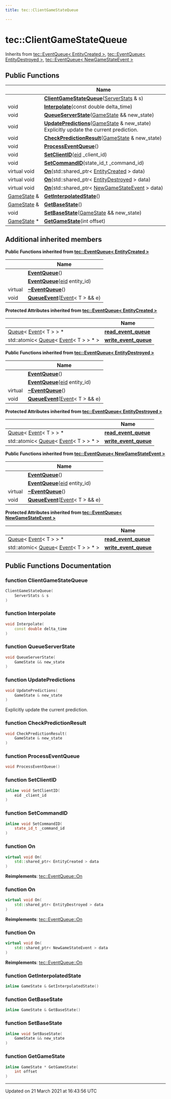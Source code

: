 ```yaml
---
title: tec::ClientGameStateQueue

---
```


# tec::ClientGameStateQueue



Inherits from [tec::EventQueue< EntityCreated >](/engine/Classes/classtec_1_1_event_queue/), [tec::EventQueue< EntityDestroyed >](/engine/Classes/classtec_1_1_event_queue/), [tec::EventQueue< NewGameStateEvent >](/engine/Classes/classtec_1_1_event_queue/)

## Public Functions

|                | Name           |
| -------------- | -------------- |
| | **[ClientGameStateQueue](/engine/Classes/classtec_1_1_client_game_state_queue/#function-clientgamestatequeue)**([ServerStats](/engine/Classes/classtec_1_1_server_stats/) & s) |
| void | **[Interpolate](/engine/Classes/classtec_1_1_client_game_state_queue/#function-interpolate)**(const double delta_time) |
| void | **[QueueServerState](/engine/Classes/classtec_1_1_client_game_state_queue/#function-queueserverstate)**([GameState](/engine/Classes/structtec_1_1_game_state/) && new_state) |
| void | **[UpdatePredictions](/engine/Classes/classtec_1_1_client_game_state_queue/#function-updatepredictions)**([GameState](/engine/Classes/structtec_1_1_game_state/) & new_state)<br>Explicitly update the current prediction.  |
| void | **[CheckPredictionResult](/engine/Classes/classtec_1_1_client_game_state_queue/#function-checkpredictionresult)**([GameState](/engine/Classes/structtec_1_1_game_state/) & new_state) |
| void | **[ProcessEventQueue](/engine/Classes/classtec_1_1_client_game_state_queue/#function-processeventqueue)**() |
| void | **[SetClientID](/engine/Classes/classtec_1_1_client_game_state_queue/#function-setclientid)**([eid](/engine/Namespaces/namespacetec/#typedef-eid) _client_id) |
| void | **[SetCommandID](/engine/Classes/classtec_1_1_client_game_state_queue/#function-setcommandid)**(state_id_t _command_id) |
| virtual void | **[On](/engine/Classes/classtec_1_1_client_game_state_queue/#function-on)**(std::shared_ptr< [EntityCreated](/engine/Classes/structtec_1_1_entity_created/) > data) |
| virtual void | **[On](/engine/Classes/classtec_1_1_client_game_state_queue/#function-on)**(std::shared_ptr< [EntityDestroyed](/engine/Classes/structtec_1_1_entity_destroyed/) > data) |
| virtual void | **[On](/engine/Classes/classtec_1_1_client_game_state_queue/#function-on)**(std::shared_ptr< [NewGameStateEvent](/engine/Classes/structtec_1_1_new_game_state_event/) > data) |
| [GameState](/engine/Classes/structtec_1_1_game_state/) & | **[GetInterpolatedState](/engine/Classes/classtec_1_1_client_game_state_queue/#function-getinterpolatedstate)**() |
| [GameState](/engine/Classes/structtec_1_1_game_state/) & | **[GetBaseState](/engine/Classes/classtec_1_1_client_game_state_queue/#function-getbasestate)**() |
| void | **[SetBaseState](/engine/Classes/classtec_1_1_client_game_state_queue/#function-setbasestate)**([GameState](/engine/Classes/structtec_1_1_game_state/) && new_state) |
| [GameState](/engine/Classes/structtec_1_1_game_state/) * | **[GetGameState](/engine/Classes/classtec_1_1_client_game_state_queue/#function-getgamestate)**(int offset) |

## Additional inherited members

**Public Functions inherited from [tec::EventQueue< EntityCreated >](/engine/Classes/classtec_1_1_event_queue/)**

|                | Name           |
| -------------- | -------------- |
| | **[EventQueue](/engine/Classes/classtec_1_1_event_queue/#function-eventqueue)**() |
| | **[EventQueue](/engine/Classes/classtec_1_1_event_queue/#function-eventqueue)**([eid](/engine/Namespaces/namespacetec/#typedef-eid) entity_id) |
| virtual | **[~EventQueue](/engine/Classes/classtec_1_1_event_queue/#function-~eventqueue)**() |
| void | **[QueueEvent](/engine/Classes/classtec_1_1_event_queue/#function-queueevent)**([Event](/engine/Classes/structtec_1_1_event/)< T > && e) |

**Protected Attributes inherited from [tec::EventQueue< EntityCreated >](/engine/Classes/classtec_1_1_event_queue/)**

|                | Name           |
| -------------- | -------------- |
| [Queue](/engine/Classes/structtec_1_1_queue/)< [Event](/engine/Classes/structtec_1_1_event/)< T > > * | **[read_event_queue](/engine/Classes/classtec_1_1_event_queue/#variable-read_event_queue)**  |
| std::atomic< [Queue](/engine/Classes/structtec_1_1_queue/)< [Event](/engine/Classes/structtec_1_1_event/)< T > > * > | **[write_event_queue](/engine/Classes/classtec_1_1_event_queue/#variable-write_event_queue)**  |

**Public Functions inherited from [tec::EventQueue< EntityDestroyed >](/engine/Classes/classtec_1_1_event_queue/)**

|                | Name           |
| -------------- | -------------- |
| | **[EventQueue](/engine/Classes/classtec_1_1_event_queue/#function-eventqueue)**() |
| | **[EventQueue](/engine/Classes/classtec_1_1_event_queue/#function-eventqueue)**([eid](/engine/Namespaces/namespacetec/#typedef-eid) entity_id) |
| virtual | **[~EventQueue](/engine/Classes/classtec_1_1_event_queue/#function-~eventqueue)**() |
| void | **[QueueEvent](/engine/Classes/classtec_1_1_event_queue/#function-queueevent)**([Event](/engine/Classes/structtec_1_1_event/)< T > && e) |

**Protected Attributes inherited from [tec::EventQueue< EntityDestroyed >](/engine/Classes/classtec_1_1_event_queue/)**

|                | Name           |
| -------------- | -------------- |
| [Queue](/engine/Classes/structtec_1_1_queue/)< [Event](/engine/Classes/structtec_1_1_event/)< T > > * | **[read_event_queue](/engine/Classes/classtec_1_1_event_queue/#variable-read_event_queue)**  |
| std::atomic< [Queue](/engine/Classes/structtec_1_1_queue/)< [Event](/engine/Classes/structtec_1_1_event/)< T > > * > | **[write_event_queue](/engine/Classes/classtec_1_1_event_queue/#variable-write_event_queue)**  |

**Public Functions inherited from [tec::EventQueue< NewGameStateEvent >](/engine/Classes/classtec_1_1_event_queue/)**

|                | Name           |
| -------------- | -------------- |
| | **[EventQueue](/engine/Classes/classtec_1_1_event_queue/#function-eventqueue)**() |
| | **[EventQueue](/engine/Classes/classtec_1_1_event_queue/#function-eventqueue)**([eid](/engine/Namespaces/namespacetec/#typedef-eid) entity_id) |
| virtual | **[~EventQueue](/engine/Classes/classtec_1_1_event_queue/#function-~eventqueue)**() |
| void | **[QueueEvent](/engine/Classes/classtec_1_1_event_queue/#function-queueevent)**([Event](/engine/Classes/structtec_1_1_event/)< T > && e) |

**Protected Attributes inherited from [tec::EventQueue< NewGameStateEvent >](/engine/Classes/classtec_1_1_event_queue/)**

|                | Name           |
| -------------- | -------------- |
| [Queue](/engine/Classes/structtec_1_1_queue/)< [Event](/engine/Classes/structtec_1_1_event/)< T > > * | **[read_event_queue](/engine/Classes/classtec_1_1_event_queue/#variable-read_event_queue)**  |
| std::atomic< [Queue](/engine/Classes/structtec_1_1_queue/)< [Event](/engine/Classes/structtec_1_1_event/)< T > > * > | **[write_event_queue](/engine/Classes/classtec_1_1_event_queue/#variable-write_event_queue)**  |


## Public Functions Documentation

### function ClientGameStateQueue

```cpp
ClientGameStateQueue(
    ServerStats & s
)
```


### function Interpolate

```cpp
void Interpolate(
    const double delta_time
)
```


### function QueueServerState

```cpp
void QueueServerState(
    GameState && new_state
)
```


### function UpdatePredictions

```cpp
void UpdatePredictions(
    GameState & new_state
)
```

Explicitly update the current prediction. 

### function CheckPredictionResult

```cpp
void CheckPredictionResult(
    GameState & new_state
)
```


### function ProcessEventQueue

```cpp
void ProcessEventQueue()
```


### function SetClientID

```cpp
inline void SetClientID(
    eid _client_id
)
```


### function SetCommandID

```cpp
inline void SetCommandID(
    state_id_t _command_id
)
```


### function On

```cpp
virtual void On(
    std::shared_ptr< EntityCreated > data
)
```


**Reimplements**: [tec::EventQueue::On](/engine/Classes/classtec_1_1_event_queue/#function-on)


### function On

```cpp
virtual void On(
    std::shared_ptr< EntityDestroyed > data
)
```


**Reimplements**: [tec::EventQueue::On](/engine/Classes/classtec_1_1_event_queue/#function-on)


### function On

```cpp
virtual void On(
    std::shared_ptr< NewGameStateEvent > data
)
```


**Reimplements**: [tec::EventQueue::On](/engine/Classes/classtec_1_1_event_queue/#function-on)


### function GetInterpolatedState

```cpp
inline GameState & GetInterpolatedState()
```


### function GetBaseState

```cpp
inline GameState & GetBaseState()
```


### function SetBaseState

```cpp
inline void SetBaseState(
    GameState && new_state
)
```


### function GetGameState

```cpp
inline GameState * GetGameState(
    int offset
)
```


-------------------------------

Updated on 21 March 2021 at 16:43:56 UTC